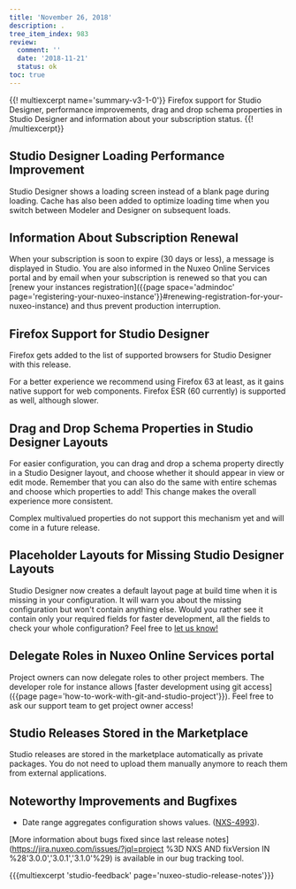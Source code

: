 ```yaml
---
title: 'November 26, 2018'
description: .
tree_item_index: 983
review:
  comment: ''
  date: '2018-11-21'
  status: ok
toc: true
---
```


{{! multiexcerpt name='summary-v3-1-0'}}
Firefox support for Studio Designer, performance improvements, drag and drop schema properties in Studio Designer and information about your subscription status.
{{! /multiexcerpt}}

## Studio Designer Loading Performance Improvement

Studio Designer shows a loading screen instead of a blank page during loading. Cache has also been added to optimize loading time when you switch between Modeler and Designer on subsequent loads.

## Information About Subscription Renewal

When your subscription is soon to expire (30 days or less), a message is displayed in Studio. You are also informed in the Nuxeo Online Services portal and by email when your subscription is renewed so that you can [renew your instances registration]({{page space='admindoc' page='registering-your-nuxeo-instance'}}#renewing-registration-for-your-nuxeo-instance) and thus prevent production interruption.

## Firefox Support for Studio Designer

Firefox gets added to the list of supported browsers for Studio Designer with this release.

For a better experience we recommend using Firefox 63 at least, as it gains native support for web components. Firefox ESR (60 currently) is supported as well, although slower.

## Drag and Drop Schema Properties in Studio Designer Layouts

For easier configuration, you can drag and drop a schema property directly in a Studio Designer layout, and choose whether it should appear in view or edit mode. Remember that you can also do the same with entire schemas and choose which properties to add! This change makes the overall experience more consistent.

Complex multivalued properties do not support this mechanism yet and will come in a future release.

## Placeholder Layouts for Missing Studio Designer Layouts

Studio Designer now creates a default layout page at build time when it is missing in your configuration. It will warn you about the missing configuration but won't contain anything else. Would you rather see it contain only your required fields for faster development, all the fields to check your whole configuration? Feel free to [let us know!](https://portal.prodpad.com/eb062eda-6d54-11e7-8513-22000a2145da)

## Delegate Roles in Nuxeo Online Services portal

Project owners can now delegate roles to other project members. The developer role for instance allows [faster development using git access]({{page page='how-to-work-with-git-and-studio-project'}}). Feel free to ask our support team to get project owner access!

## Studio Releases Stored in the Marketplace

Studio releases are stored in the marketplace automatically as private packages. You do not need to upload them manually anymore to reach them from external applications.

## Noteworthy Improvements and Bugfixes

- Date range aggregates configuration shows values. ([NXS-4993](https://jira.nuxeo.com/browse/NXS-4993)).

[More information about bugs fixed since last release notes](https://jira.nuxeo.com/issues/?jql=project %3D NXS AND fixVersion IN %28'3.0.0','3.0.1','3.1.0'%29) is available in our bug tracking tool.

{{{multiexcerpt 'studio-feedback' page='nuxeo-studio-release-notes'}}}

